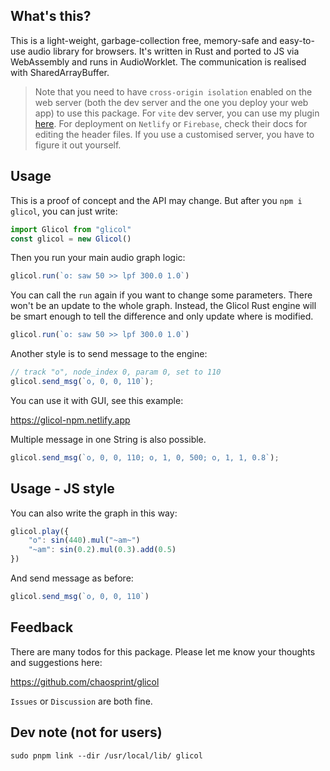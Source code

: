 ## What's this?

This is a light-weight, garbage-collection free, memory-safe and easy-to-use audio library for browsers. It's written in Rust and ported to JS via WebAssembly and runs in AudioWorklet. The communication is realised with SharedArrayBuffer.

> Note that you need to have `cross-origin isolation` enabled on the web server (both the dev server and the one you deploy your web app) to use this package. For `vite` dev server, you can use my plugin [here](https://github.com/chaosprint/vite-plugin-cross-origin-isolation). For deployment on `Netlify` or `Firebase`, check their docs for editing the header files. If you use a customised server, you have to figure it out yourself.

## Usage

This is a proof of concept and the API may change. But after you `npm i glicol`, you can just write:

```js
import Glicol from "glicol"
const glicol = new Glicol()
```

Then you run your main audio graph logic:

```js
glicol.run(`o: saw 50 >> lpf 300.0 1.0`)
```

You can call the `run` again if you want to change some parameters. There won't be an update to the whole graph. Instead, the Glicol Rust engine will be smart enough to tell the difference and only update where is modified.

```js
glicol.run(`o: saw 50 >> lpf 300.0 1.0`)
```

Another style is to send message to the engine:

```js
// track "o", node_index 0, param 0, set to 110
glicol.send_msg(`o, 0, 0, 110`);
```

You can use it with GUI, see this example:

https://glicol-npm.netlify.app

Multiple message in one String is also possible.

```js
glicol.send_msg(`o, 0, 0, 110; o, 1, 0, 500; o, 1, 1, 0.8`);
```

## Usage - JS style

You can also write the graph in this way:

```js
glicol.play({
    "o": sin(440).mul("~am~")
    "~am": sin(0.2).mul(0.3).add(0.5)
})
```

And send message as before:

```js
glicol.send_msg(`o, 0, 0, 110`)
```

## Feedback

There are many todos for this package. Please let me know your thoughts and suggestions here:

https://github.com/chaosprint/glicol

`Issues` or `Discussion` are both fine.

## Dev note (not for users)
```
sudo pnpm link --dir /usr/local/lib/ glicol
```